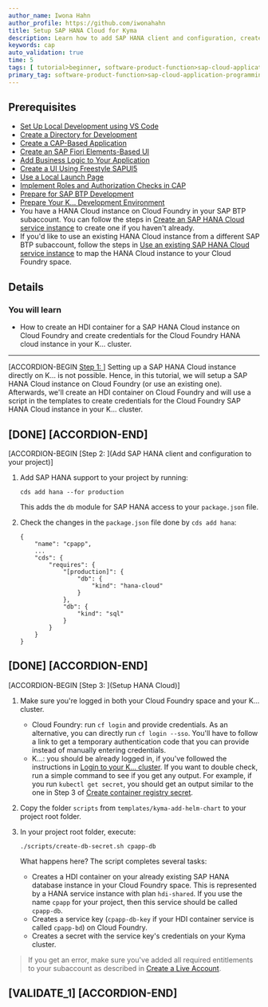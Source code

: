```yaml
---
author_name: Iwona Hahn
author_profile: https://github.com/iwonahahn
title: Setup SAP HANA Cloud for Kyma
description: Learn how to add SAP HANA client and configuration, create an HDI container for a SAP HANA Cloud instance on Cloud Foundry, and create credentials for the Cloud Foundry SAP HANA Cloud instance in your Kyma cluster.
keywords: cap
auto_validation: true
time: 5
tags: [ tutorial>beginner, software-product-function>sap-cloud-application-programming-model, programming-tool>node-js, software-product>sap-business-technology-platform, software-product>sap-fiori]
primary_tag: software-product-function>sap-cloud-application-programming-model
---
```


## Prerequisites
 - [Set Up Local Development using VS Code](btp-app-set-up-local-development)
 - [Create a Directory for Development](btp-app-create-directory)
 - [Create a CAP-Based Application](btp-app-create-cap-application)
 - [Create an SAP Fiori Elements-Based UI](btp-app-create-ui-fiori-elements)
 - [Add Business Logic to Your Application](btp-app-cap-business-logic)
 - [Create a UI Using Freestyle SAPUI5](btp-app-create-ui-freestyle-sapui5)
 - [Use a Local Launch Page](btp-app-launchpage)
 - [Implement Roles and Authorization Checks in CAP](btp-app-cap-roles)
 - [Prepare for SAP BTP Development](btp-app-kyma-prepare-btp)
 - [Prepare Your K... Development Environment](btp-app-kyma-prepare-dev-environment)
 - You have a HANA Cloud instance on Cloud Foundry in your SAP BTP subaccount. You can follow the steps in [Create an SAP HANA Cloud service instance](btp-app-hana-cloud-setup-#create-an-sap-hana-cloud-service-instance) to create one if you haven't already.
 - If you'd like to use an existing HANA Cloud instance from a different SAP BTP subaccount, follow the steps in [Use an existing SAP HANA Cloud service instance](btp-app-#use-an-existing-sap-hana-cloud-service-instance) to map the HANA Cloud instance to your Cloud Foundry space.

## Details
### You will learn
 - How to create an HDI container for a SAP HANA Cloud instance on Cloud Foundry and create credentials for the Cloud Foundry HANA cloud instance in your K... cluster.


---

[ACCORDION-BEGIN [Step 1: ](Overview)]
Setting up a SAP HANA Cloud instance directly on K... is not possible. Hence, in this tutorial, we will setup a SAP HANA Cloud instance on Cloud Foundry (or use an existing one). Afterwards, we'll create an HDI container on Cloud Foundry and will use a script in the templates to create credentials for the Cloud Foundry SAP HANA Cloud instance in your K... cluster.

[DONE]
[ACCORDION-END]
---
[ACCORDION-BEGIN [Step 2: ](Add SAP HANA client and configuration to your project)]
1. Add SAP HANA support to your project by running:

    ```Shell/Bash
    cds add hana --for production
    ```

    This adds the `db` module for SAP HANA access to your `package.json` file.

2. Check the changes in the `package.json` file done by `cds add hana`:

    <!-- cpes-file package.json:$.cds -->
    ```JSON[4-15]
    {
        "name": "cpapp",
        ...
        "cds": {
            "requires": {
                "[production]": {
                    "db": {
                        "kind": "hana-cloud"
                    }
                },
                "db": {
                    "kind": "sql"
                }
            }
        }
    }
    ```

[DONE]
[ACCORDION-END]
---
[ACCORDION-BEGIN [Step 3: ](Setup HANA Cloud)]
1. Make sure you're logged in both your Cloud Foundry space and your K... cluster.

    - Cloud Foundry: run `cf login` and provide credentials. As an alternative, you can directly run `cf login --sso`. You'll have to follow a link to get a temporary authentication code that you can provide instead of manually entering credentials.
    - K...: you should be already logged in, if you've followed the instructions in [Login to your K... cluster](btp-app-#login-to-your-kyma-cluster). If you want to double check, run a simple command to see if you get any output. For example, if you run `kubectl get secret`, you should get an output similar to the one in Step 3 of [Create container registry secret](btp-app-#create-container-registry-secret).

2. Copy the folder `scripts` from `templates/kyma-add-helm-chart` to your project root folder.

2. In your project root folder, execute:

    ```
    ./scripts/create-db-secret.sh cpapp-db
    ```

    What happens here? The script completes several tasks:

    - Creates a HDI container on your already existing SAP HANA database instance in your Cloud Foundry space. This is represented by a HANA service instance with plan `hdi-shared`. If you use the name `cpapp` for your project, then this service should be called `cpapp-db`.
    - Creates a service key (`cpapp-db-key` if your HDI container service is called `cpapp-bd`) on Cloud Foundry.
    - Creates a secret with the service key's credentials on your Kyma cluster.

> If you get an error, make sure you've added all required entitlements to your subaccount as described in [Create a Live Account](btp-app-#create-a-live-account).

[VALIDATE_1]
[ACCORDION-END]
---
